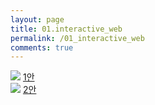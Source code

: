 ```yaml
---
layout: page
title: 01.interactive_web
permalink: /01_interactive_web
comments: true
---
```


<div class="row justify-content-between" style="display:none;">
    <div class="col-md-12">
        <img class="shadow-lg" src="{{site.baseurl}}/assets/images/dolphin.png" alt="dolphin" />
        <p>This research started with a rethink of humans and dolphins.</p>
        <p class="mb-5"><img class="shadow-lg" src="{{site.baseurl}}/assets/images/mediumish-jekyll-template.png" alt="jekyll template mediumish" /></p>
        <h4>Documentation</h4>
        <p>Please, read the docs <a href="https://bootstrapstarter.com/bootstrap-templates/template-mediumish-bootstrap-jekyll/">here</a>.</p>
        <h4>Questions or bug reports?</h4>
        <p>Head over to our <a href="https://github.com/wowthemesnet/mediumish-theme-jekyll">Github repository</a>!</p>
    </div>
</div>

<div class="exbox">
    <div class="">
        <img src="{{site.baseurl}}/assets/images/dolphin.png">
        <a href="https://infovizlab.github.io/InfoViz-Lab/dolphin.html">1안<a>
    </div>
    <div class="">
        <img src="{{site.baseurl}}/assets/images/dolphin.png">
        <a href="https://infovizlab.github.io/InfoViz-Lab/dolphin.html">2안<a>
    </div>
</div>